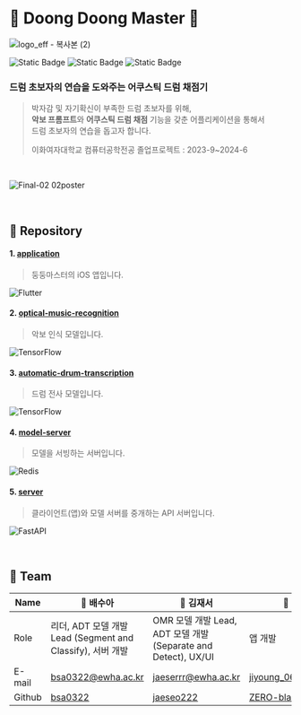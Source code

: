 # 🥁 Doong Doong Master 🥁
![logo_eff - 복사본 (2)](https://github.com/DoongDoongMaster/.github/assets/68185825/b4722081-4738-4732-a619-8ffda201da81)

<img alt="Static Badge" src="https://img.shields.io/badge/drum-orange"> <img alt="Static Badge" src="https://img.shields.io/badge/adt-yellow"> <img alt="Static Badge" src="https://img.shields.io/badge/omr-green">
### 드럼 초보자의 연습을 도와주는 어쿠스틱 드럼 채점기
> 박자감 및 자기확신이 부족한 드럼 초보자를 위해,<br/>
> **악보 프롬프트**와 **어쿠스틱 드럼 채점** 기능을 갖춘 어플리케이션을 통해서<br/>
> 드럼 초보자의 연습을 돕고자 합니다.
> 
> 이화여자대학교 컴퓨터공학전공 졸업프로젝트 : 2023-9~2024-6

<br/>

![Final-02 02poster](https://github.com/DoongDoongMaster/.github/assets/68185825/1c5e01a1-98af-454f-8425-de3494129f11)

<br/>

## 🎵 Repository

#### 1. [application](https://github.com/DoongDoongMaster/application)
> 둥둥마스터의 iOS 앱입니다.

![Flutter](https://img.shields.io/badge/Flutter-%2302569B.svg?style=for-the-badge&logo=Flutter&logoColor=white)
 
#### 2. [optical-music-recognition](https://github.com/DoongDoongMaster/optical-music-recognition)
> 악보 인식 모델입니다.

![TensorFlow](https://img.shields.io/badge/TensorFlow-%23FF6F00.svg?style=for-the-badge&logo=TensorFlow&logoColor=white)

#### 3. [automatic-drum-transcription](https://github.com/DoongDoongMaster/automatic-drum-transcription)
> 드럼 전사 모델입니다.

![TensorFlow](https://img.shields.io/badge/TensorFlow-%23FF6F00.svg?style=for-the-badge&logo=TensorFlow&logoColor=white)

#### 4. [model-server](https://github.com/DoongDoongMaster/model-server)
> 모델을 서빙하는 서버입니다.

![Redis](https://img.shields.io/badge/redis-%23DD0031.svg?style=for-the-badge&logo=redis&logoColor=white)

#### 5. [server](https://github.com/DoongDoongMaster/server)
> 클라이언트(앱)와 모델 서버를 중개하는 API 서버입니다.

![FastAPI](https://img.shields.io/badge/FastAPI-005571?style=for-the-badge&logo=fastapi)

<br/>

## 🎼 Team

| Name | 🐤 배수아  | 🥑 김재서 | 🍠 박지영 |
| --- | --- | --- | --- |
| Role | 리더, ADT 모델 개발 Lead (Segment and Classify), 서버 개발 | OMR 모델 개발 Lead, ADT 모델 개발 (Separate and Detect), UX/UI | 앱 개발 |
| E-mail | [bsa0322@ewha.ac.kr](mailto:bsa0322@ewha.ac.kr) | [jaeserrr@ewha.ac.kr](mailto:jaeserrr@ewha.ac.kr) | [jiyoung_06@ewha.ac.kr](mailto:jiyoung_06@ewha.ac.kr) |
| Github | [bsa0322](https://github.com/bsa0322) | [jaeseo222](https://github.com/jaeseo222) | [ZERO-black](https://github.com/ZERO-black) |

